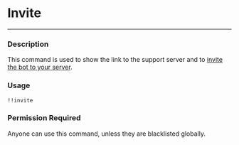 # Invite
---
### Description
This command is used to show the link to the support server and to [invite the bot to your server](https://discordapp.com/oauth2/authorize?client_id=673994042450903089&scope=bot&permissions=347200).
### Usage
```
!!invite
```
### Permission Required
Anyone can use this command, unless they are blacklisted globally.

